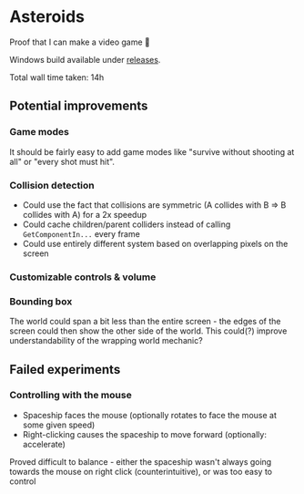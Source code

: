 # Asteroids
Proof that I can make a video game 🌈

Windows build available under [releases](https://github.com/malyvsen/Asteroids/releases).

Total wall time taken: 14h

## Potential improvements

### Game modes

It should be fairly easy to add game modes like "survive without shooting at all" or "every shot must hit".

### Collision detection

- Could use the fact that collisions are symmetric (A collides with B ⇒ B collides with A) for a 2x speedup
- Could cache children/parent colliders instead of calling `GetComponentIn...` every frame
- Could use entirely different system based on overlapping pixels on the screen

### Customizable controls & volume

### Bounding box

The world could span a bit less than the entire screen - the edges of the screen could then show the other side of the world. This could(?) improve understandability of the wrapping world mechanic?

## Failed experiments

### Controlling with the mouse

- Spaceship faces the mouse (optionally rotates to face the mouse at some given speed)
- Right-clicking causes the spaceship to move forward (optionally: accelerate)

Proved difficult to balance - either the spaceship wasn't always going towards the mouse on right click (counterintuitive), or was too easy to control